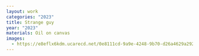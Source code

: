 ```yaml
---
layout: work
categories: "2023"
title: Strange guy
year: "2023"
materials: Oil on canvas
images:
  - https://e8eflx6kdm.ucarecd.net/0e8111cd-9a9e-4248-9b70-d26a4629a292/-/resize/2400/-/quality/lightest/-/format/auto/
---
```

